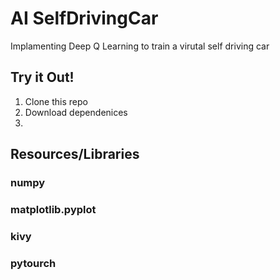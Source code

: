 # AI SelfDrivingCar
Implamenting Deep Q Learning to train a virutal self driving car

## Try it Out!
1. Clone this repo
2. Download dependenices
3. 

## Resources/Libraries
### numpy
### matplotlib.pyplot
### kivy
### pytourch
